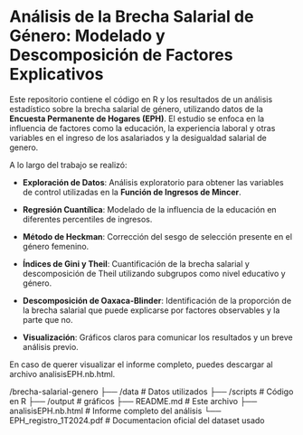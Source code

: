 # Análisis de la Brecha Salarial de Género: Modelado y Descomposición de Factores Explicativos

Este repositorio contiene el código en R y los resultados de un análisis estadístico sobre la brecha salarial de género, utilizando datos de la **Encuesta Permanente de Hogares (EPH)**. El estudio se enfoca en la influencia de factores como la educación, la experiencia laboral y otras variables en el ingreso de los asalariados y la desigualdad salarial de genero.

A lo largo del trabajo se realizó:

+ **Exploración de Datos**: Análisis exploratorio para obtener las variables de control utilizadas en la **Función de Ingresos de Mincer**.

+ **Regresión Cuantílica**: Modelado de la influencia de la educación en diferentes percentiles de ingresos.

+ **Método de Heckman**: Corrección del sesgo de selección presente en el género femenino.

+ **Índices de Gini y Theil**: Cuantificación de la brecha salarial y descomposición de Theil utilizando subgrupos como nivel educativo y género.

+ **Descomposición de Oaxaca-Blinder**: Identificación de la proporción de la brecha salarial que puede explicarse por factores observables y la parte que no.

+ **Visualización**: Gráficos claros para comunicar los resultados y un breve análisis previo.

En caso de querer visualizar el informe completo, puedes descargar al archivo analisisEPH.nb.html.

/brecha-salarial-genero
├── /data                    # Datos utilizados
├── /scripts                 # Código en R
├── /output                  # gráficos
├── README.md                # Este archivo
├── analisisEPH.nb.html      # Informe completo del análisis
└── EPH_registro_1T2024.pdf  # Documentacion oficial del dataset usado